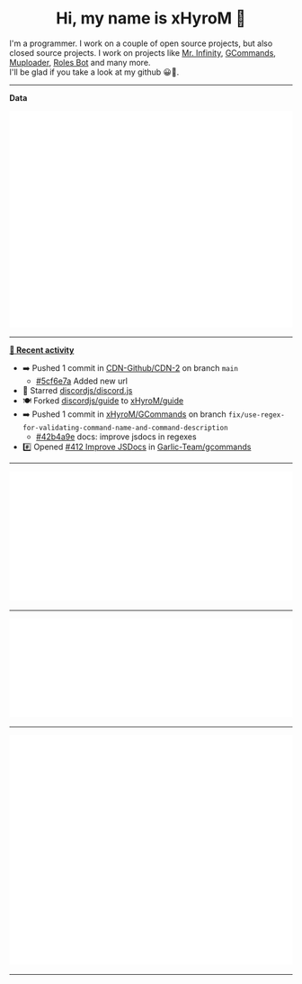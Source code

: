 <p align="center">
    <!-- <img src="https://avatars.githubusercontent.com/u/56601352" width="192" alt="hyro's pfp" /> -->
    <h1 align="center">Hi, my name is xHyroM 👋</h1>
</p>

I'm a programmer. I work on a couple of open source projects, but also closed source projects. I work on projects like [Mr. Infinity](https://discord.com/oauth2/authorize?client_id=720321585625694239&scope=bot%20applications.commands&permissions=8&redirect_uri=https://blobs.gq/imanager&prompt=consent&response_type=code), [GCommands](https://github.com/Garlic-Team/GCommands), [Muploader](https://github.com/xHyroM/Muploder), [Roles Bot](https://github.com/xHyroM/roles-bot) and many more.  
I'll be glad if you take a look at my github 😀👀.

___
**Data**

<img src="https://github.com/xHyroM/xHyroM/blob/master/.cache/base.svg">

___

**[📰 Recent activity](https://github.com/xHyroM)**
* ➡️ Pushed 1 commit in [CDN-Github/CDN-2](https://github.com/CDN-Github/CDN-2) on branch `main`
  * [#5cf6e7a](https://github.com/CDN-Github/CDN-2/commit/5cf6e7a) Added new url
* 🌟 Starred [discordjs/discord.js](https://github.com/discordjs/discord.js)
* 🍽️ Forked [discordjs/guide](https://github.com/discordjs/guide) to [xHyroM/guide](https://github.com/xHyroM/guide)
* ➡️ Pushed 1 commit in [xHyroM/GCommands](https://github.com/xHyroM/GCommands) on branch `fix/use-regex-for-validating-command-name-and-command-description`
  * [#42b4a9e](https://github.com/xHyroM/GCommands/commit/42b4a9e) docs: improve jsdocs in regexes
* #️⃣ Opened [#412 Improve JSDocs](https://github.com/Garlic-Team/gcommands/issues/412) in [Garlic-Team/gcommands](https://github.com/Garlic-Team/gcommands)


___

<img src="https://github.com/xHyroM/xHyroM/blob/master/.cache/isocalendar.svg">

___

<img src="https://github.com/xHyroM/xHyroM/blob/master/.cache/languages.svg">

___

<img src="https://github.com/xHyroM/xHyroM/blob/master/.cache/achievements.svg">

___

